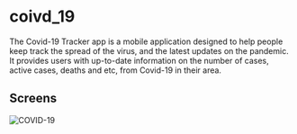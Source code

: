 # coivd_19

The Covid-19 Tracker app is a mobile application designed to help people keep track the spread of the virus, and the latest updates on the pandemic. It provides users with up-to-date information on the number of cases, active cases, deaths and etc, from Covid-19 in their area. 
 
## Screens


![COVID-19](https://user-images.githubusercontent.com/97346744/209716986-bf98e6e1-0bf1-415f-a330-6b9d04513b04.PNG)
